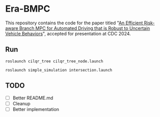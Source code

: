 # Era-BMPC
This repository contains the code for the paper titled "[An Efficient Risk-aware Branch MPC for Automated Driving that is
Robust to Uncertain Vehicle Behaviors](https://ieeexplore.ieee.org/document/10886383)", accepted for presentation at CDC 2024.

## Run
```
roslaunch cilqr_tree cilqr_tree_node.launch 
```

```
roslaunch simple_simulation intersection.launch 
```

## TODO
- [ ] Better README.md
- [ ] Cleanup
- [ ] Better implementation